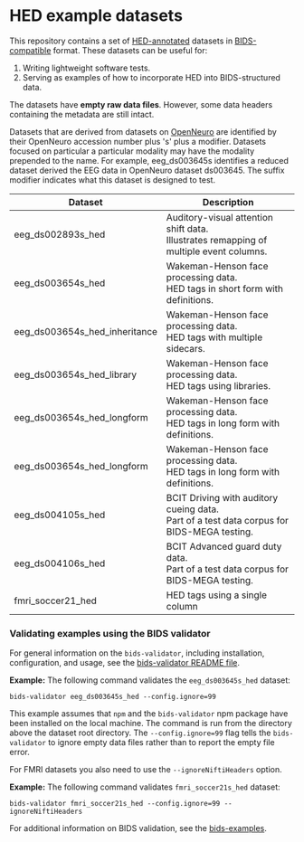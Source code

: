 
# HED example datasets

This repository contains a set of
[HED-annotated](https://hed-specification.readthedocs.io/en/latest/index.html)
datasets in [BIDS-compatible](https://bids.neuroimaging.io/) format.
These datasets can be useful for:

1. Writing lightweight software tests.
1. Serving as examples of how to incorporate HED into BIDS-structured data.

The datasets have **empty raw data files**.
However, some data headers containing the metadata are still intact.

Datasets that are derived from datasets on [OpenNeuro](https://openneuro.org)
are identified by their OpenNeuro accession number plus 's' plus a modifier.
Datasets focused on particular a particular modality may have the modality
prepended to the name.
For example, eeg_ds003645s identifies a reduced dataset derived the EEG data
in OpenNeuro dataset ds003645.
The suffix modifier indicates what this dataset is designed to test.

| Dataset | Description |
| ----------------- | ------------|
| eeg_ds002893s_hed | Auditory-visual attention shift data.<br>Illustrates remapping of multiple event columns.
| eeg_ds003654s_hed | Wakeman-Henson face processing data.<br>HED tags in short form with definitions. |
| eeg_ds003654s_hed_inheritance |  Wakeman-Henson face processing data.<br>HED tags with multiple sidecars. |
| eeg_ds003654s_hed_library |  Wakeman-Henson face processing data.<br>HED tags using libraries.  |
| eeg_ds003654s_hed_longform |  Wakeman-Henson face processing data.<br>HED tags in long form with definitions. |
| eeg_ds003654s_hed_longform |  Wakeman-Henson face processing data.<br>HED tags in long form with definitions. |
| eeg_ds004105s_hed | BCIT Driving with auditory cueing data.<br> Part of a test data corpus for BIDS-MEGA testing. |
| eeg_ds004106s_hed | BCIT Advanced guard duty data.<br> Part of a test data corpus for BIDS-MEGA testing. |
| fmri_soccer21_hed | HED tags using a single column |


### Validating examples using the BIDS validator

For general information on the `bids-validator`, including installation, configuration, and usage,
see the [bids-validator README file](https://github.com/bids-standard/bids-validator#quickstart).

**Example:** The following command validates the `eeg_ds003645s_hed` dataset:

```code
bids-validator eeg_ds003645s_hed --config.ignore=99
```

This example assumes that `npm` and the `bids-validator` npm package
have been installed on the local machine.
The command is run from the directory above the dataset root directory.
The `--config.ignore=99` flag tells the `bids-validator` to ignore empty data
files rather than to report the empty file error.

For FMRI datasets you also need to use the `--ignoreNiftiHeaders` option.

**Example:** The following command validates `fmri_soccer21s_hed` dataset:

```code
bids-validator fmri_soccer21s_hed --config.ignore=99 --ignoreNiftiHeaders
```

For additional information on BIDS validation,
see the [bids-examples](https://github.com/bids-standard/bids-examples#readme).
